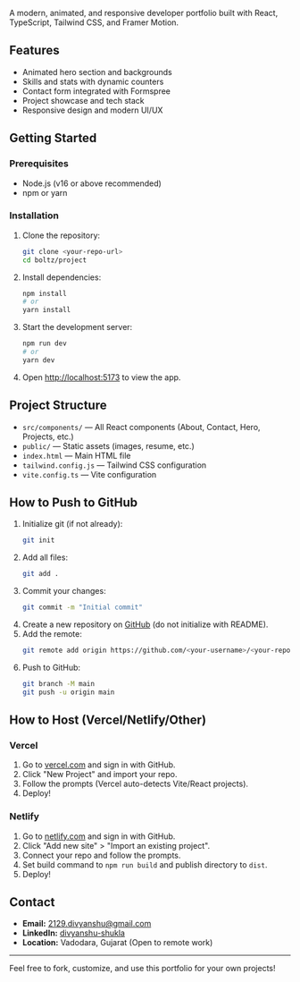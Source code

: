 A modern, animated, and responsive developer portfolio built with React, TypeScript, Tailwind CSS, and Framer Motion.

## Features
- Animated hero section and backgrounds
- Skills and stats with dynamic counters
- Contact form integrated with Formspree
- Project showcase and tech stack
- Responsive design and modern UI/UX

## Getting Started

### Prerequisites
- Node.js (v16 or above recommended)
- npm or yarn

### Installation
1. Clone the repository:
   ```bash
   git clone <your-repo-url>
   cd boltz/project
   ```
2. Install dependencies:
   ```bash
   npm install
   # or
   yarn install
   ```
3. Start the development server:
   ```bash
   npm run dev
   # or
   yarn dev
   ```
4. Open [http://localhost:5173](http://localhost:5173) to view the app.

## Project Structure
- `src/components/` — All React components (About, Contact, Hero, Projects, etc.)
- `public/` — Static assets (images, resume, etc.)
- `index.html` — Main HTML file
- `tailwind.config.js` — Tailwind CSS configuration
- `vite.config.ts` — Vite configuration

## How to Push to GitHub
1. Initialize git (if not already):
   ```bash
   git init
   ```
2. Add all files:
   ```bash
   git add .
   ```
3. Commit your changes:
   ```bash
   git commit -m "Initial commit"
   ```
4. Create a new repository on [GitHub](https://github.com/new) (do not initialize with README).
5. Add the remote:
   ```bash
   git remote add origin https://github.com/<your-username>/<your-repo>.git
   ```
6. Push to GitHub:
   ```bash
   git branch -M main
   git push -u origin main
   ```

## How to Host (Vercel/Netlify/Other)
### Vercel
1. Go to [vercel.com](https://vercel.com/) and sign in with GitHub.
2. Click "New Project" and import your repo.
3. Follow the prompts (Vercel auto-detects Vite/React projects).
4. Deploy!

### Netlify
1. Go to [netlify.com](https://netlify.com/) and sign in with GitHub.
2. Click "Add new site" > "Import an existing project".
3. Connect your repo and follow the prompts.
4. Set build command to `npm run build` and publish directory to `dist`.
5. Deploy!

## Contact
- **Email:** 2129.divyanshu@gmail.com
- **LinkedIn:** [divyanshu-shukla](https://www.linkedin.com/in/divyanshu-shukla/)
- **Location:** Vadodara, Gujarat (Open to remote work)

---

Feel free to fork, customize, and use this portfolio for your own projects!
